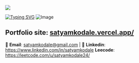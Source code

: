<img src="![Image](https://github.com/user-attachments/assets/56aa84b2-9e9a-4e17-95f3-1b04c377e61b)"/>

[![Typing SVG](https://readme-typing-svg.demolab.com?font=Fira+Code&pause=1000&width=435&lines=Hi+myself,;SATYAM+KODALE;Software+developer+;Java+Go+Javascript+Python;SpringBoot+Microservices+React.js;Passionate+about+open+source)](https://git.io/typing-svg)
![Image](https://github.com/user-attachments/assets/56aa84b2-9e9a-4e17-95f3-1b04c377e61b)

## Portfolio site: [satyamkodale.vercel.app/](https://satyamkodale.vercel.app/)

📧 **Email**: [satyamkodale@gmail.com](mailto:satyamkodale@gmail.com) |
👔 **Linkedin**: https://www.linkedin.com/in/satyamkodale
 **Leecode**: https://leetcode.com/u/satyamkodale24/


